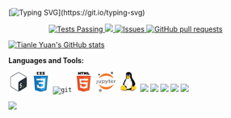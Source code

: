 [![Typing SVG](https://readme-typing-svg.herokuapp.com?font=Fira+Code&pause=1000&color=046C90&width=520&lines=Hi+there!+%F0%9F%98%8E+This+is+Tianle+Yuan's+Github!)](https://git.io/typing-svg)
<p align="center">
    <a href="https://github.com/yuantianle/github-readme-stats/actions">
      <img alt="Tests Passing" src="https://github.com/yuantianle/github-readme-stats/workflows/Test/badge.svg" />
    </a>
    <a href="https://codecov.io/gh/yuantianle/github-readme-stats">
      <img src="https://codecov.io/gh/yuantianle/github-readme-stats/branch/master/graph/badge.svg" />
    </a>
    <a href="https://github.com/yuantianle/github-readme-stats/issues">
      <img alt="Issues" src="https://img.shields.io/github/issues/yuantianle/github-readme-stats?color=0088ff" />
    </a>
    <a href="https://github.com/yuantianle/github-readme-stats/pulls">
      <img alt="GitHub pull requests" src="https://img.shields.io/github/issues-pr/yuantianle/github-readme-stats?color=0088ff" />
    </a>
  </p>

[![Tianle Yuan's GitHub stats](https://github-readme-stats.vercel.app/api/?username=yuantianle&show_icons=true&theme=vision-friendly-dark&bg_color=20,2D2D2D,3B3652,5D4CAA)](http://yuantianle.com)

**Languages and Tools:**  

<code><img src="https://raw.githubusercontent.com/devicons/devicon/master/icons/bash/bash-original.svg" alt="bash" width="40" height="40"/></code>
<code><img src="https://raw.githubusercontent.com/devicons/devicon/master/icons/css3/css3-original-wordmark.svg" alt="css3" width="40" height="40"/></code>
<code><img src="https://www.vectorlogo.zone/logos/git-scm/git-scm-icon.svg" alt="git" width="40" height="40"/></code>
<code><img src="https://raw.githubusercontent.com/devicons/devicon/master/icons/html5/html5-original-wordmark.svg" alt="html5" width="40" height="40"/></code>
<code><img src="https://raw.githubusercontent.com/devicons/devicon/master/icons/jupyter/jupyter-original-wordmark.svg" alt="Jupyter" width="40" height="40"/></code>
<code><img src="https://raw.githubusercontent.com/devicons/devicon/master/icons/linux/linux-original.svg" alt="linux" width="40" height="40"/></code>
<code><img height="40" src="https://raw.githubusercontent.com/shinokada/shinokada/master/assets/python.png"></code>
<code><img height="40" src="https://raw.githubusercontent.com/shinokada/shinokada/master/assets/javascript.png"></code>
<code><img height="40" src="https://raw.githubusercontent.com/shinokada/shinokada/master/assets/php.png"></code>
<code><img height="40" src="https://raw.githubusercontent.com/shinokada/shinokada/master/assets/visual-studio-code.png"></code>
<code><img height="40" src="https://raw.githubusercontent.com/shinokada/shinokada/master/assets/vim.png"></code> 

![](https://komarev.com/ghpvc/?username=your-github-username&style=plastic&color=FC011A)
